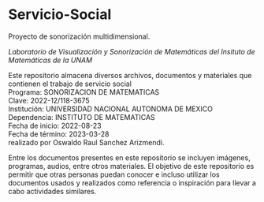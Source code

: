 # Servicio-Social

Proyecto de sonorización multidimensional. 

*Laboratorio de Visualización y Sonorización de Matemáticas del 
Insituto de Matemáticas de la UNAM*


Este repositorio almacena diversos archivos, documentos y materiales que contienen el trabajo de servicio social <br />
Programa: SONORIZACION DE MATEMATICAS <br />
Clave: 2022-12/118-3675 <br />
Institución: UNIVERSIDAD NACIONAL AUTONOMA DE MEXICO <br />
Dependencia: INSTITUTO DE MATEMATICAS <br />
Fecha de inicio: 2022-08-23 <br />
Fecha de término: 2023-03-28 <br />
realizado por Oswaldo Raul Sanchez Arizmendi.  <br />

Entre los documentos presentes en este repositorio se incluyen imágenes, programas, audios, entre otros materiales. El objetivo de este repositorio es permitir que otras personas puedan conocer e incluso utilizar los documentos usados y realizados como referencia o inspiración para llevar a cabo actividades similares.

